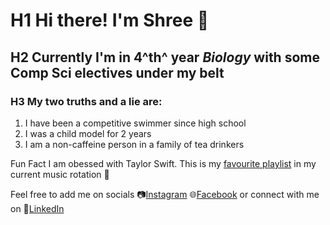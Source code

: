 # H1 Hi there! I'm **Shree** :wave:
 

## H2 Currently I'm in 4^th^ year *Biology* with some Comp Sci electives under my belt 
 

### H3 My two truths and a lie are: 

1. I have been a competitive swimmer since high school
2. I was a child model for 2 years 
3. I am a non-caffeine person in a family of tea drinkers 

Fun Fact I am obessed with Taylor Swift. This is my [favourite playlist](https://open.spotify.com/playlist/2VUZe0qm0cpT1T3LrWfoFV?si=cb1c481ccbff4302) in my current music rotation :musical_score:


Feel free to add me on socials :camera:[Instagram](https://www.instagram.com/qrshree_/) :globe_with_meridians:[Facebook](https://www.facebook.com/profile.php?id=100010977881488&mibextid=LQQJ4d) or connect with me on :briefcase:[LinkedIn](https://www.linkedin.com/in/shree-dey/) 